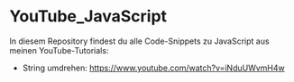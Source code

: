 # YouTube_JavaScript
In diesem Repository findest du alle Code-Snippets zu JavaScript aus meinen YouTube-Tutorials:

- String umdrehen: https://www.youtube.com/watch?v=iNduUWvmH4w
